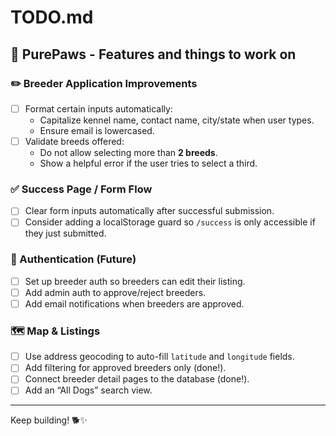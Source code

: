 # TODO.md

## 🐾 PurePaws - Features and things to work on

### ✏️ Breeder Application Improvements
- [ ] Format certain inputs automatically:
  - Capitalize kennel name, contact name, city/state when user types.
  - Ensure email is lowercased.
- [ ] Validate breeds offered:
  - Do not allow selecting more than **2 breeds**.
  - Show a helpful error if the user tries to select a third.

### ✅ Success Page / Form Flow
- [ ] Clear form inputs automatically after successful submission.
- [ ] Consider adding a localStorage guard so `/success` is only accessible if they just submitted.

### 🔑 Authentication (Future)
- [ ] Set up breeder auth so breeders can edit their listing.
- [ ] Add admin auth to approve/reject breeders.
- [ ] Add email notifications when breeders are approved.

### 🗺️ Map & Listings
- [ ] Use address geocoding to auto-fill `latitude` and `longitude` fields.
- [ ] Add filtering for approved breeders only (done!).
- [ ] Connect breeder detail pages to the database (done!).
- [ ] Add an “All Dogs” search view.

---

Keep building! 🐕✨